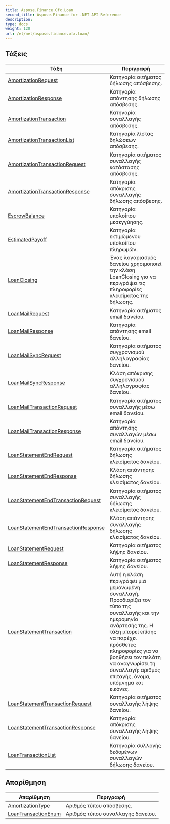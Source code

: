```yaml
---
title: Aspose.Finance.Ofx.Loan
second_title: Aspose.Finance for .NET API Reference
description: 
type: docs
weight: 120
url: /el/net/aspose.finance.ofx.loan/
---
```



## Τάξεις

| Τάξη | Περιγραφή |
| --- | --- |
| [AmortizationRequest](./amortizationrequest/) | Κατηγορία αιτήματος δήλωσης απόσβεσης. |
| [AmortizationResponse](./amortizationresponse/) | Κατηγορία απάντησης δήλωσης απόσβεσης. |
| [AmortizationTransaction](./amortizationtransaction/) | Κατηγορία συναλλαγής απόσβεσης. |
| [AmortizationTransactionList](./amortizationtransactionlist/) | Κατηγορία λίστας δηλώσεων απόσβεσης. |
| [AmortizationTransactionRequest](./amortizationtransactionrequest/) | Κατηγορία αιτήματος συναλλαγής κατάστασης απόσβεσης. |
| [AmortizationTransactionResponse](./amortizationtransactionresponse/) | Κατηγορία απόκρισης συναλλαγής δήλωσης απόσβεσης. |
| [EscrowBalance](./escrowbalance/) | Κατηγορία υπολοίπου μεσεγγύησης. |
| [EstimatedPayoff](./estimatedpayoff/) | Κατηγορία εκτιμώμενου υπολοίπου πληρωμών. |
| [LoanClosing](./loanclosing/) | Ένας λογαριασμός δανείου χρησιμοποιεί την κλάση LoanClosing για να περιγράψει τις πληροφορίες κλεισίματος της δήλωσης. |
| [LoanMailRequest](./loanmailrequest/) | Κατηγορία αιτήματος email δανείου. |
| [LoanMailResponse](./loanmailresponse/) | Κατηγορία απάντησης email δανείου. |
| [LoanMailSyncRequest](./loanmailsyncrequest/) | Κατηγορία αιτήματος συγχρονισμού αλληλογραφίας δανείου. |
| [LoanMailSyncResponse](./loanmailsyncresponse/) | Κλάση απόκρισης συγχρονισμού αλληλογραφίας δανείου. |
| [LoanMailTransactionRequest](./loanmailtransactionrequest/) | Κατηγορία αιτήματος συναλλαγής μέσω email δανείου. |
| [LoanMailTransactionResponse](./loanmailtransactionresponse/) | Κατηγορία απάντησης συναλλαγών μέσω email δανείου. |
| [LoanStatementEndRequest](./loanstatementendrequest/) | Κατηγορία αιτήματος δήλωσης κλεισίματος δανείου. |
| [LoanStatementEndResponse](./loanstatementendresponse/) | Κλάση απάντησης δήλωσης κλεισίματος δανείου. |
| [LoanStatementEndTransactionRequest](./loanstatementendtransactionrequest/) | Κατηγορία αιτήματος συναλλαγής δήλωσης κλεισίματος δανείου. |
| [LoanStatementEndTransactionResponse](./loanstatementendtransactionresponse/) | Κλάση απάντησης συναλλαγής δήλωσης κλεισίματος δανείου. |
| [LoanStatementRequest](./loanstatementrequest/) | Κατηγορία αιτήματος λήψης δανείου. |
| [LoanStatementResponse](./loanstatementresponse/) | Κατηγορία αιτήματος λήψης δανείου. |
| [LoanStatementTransaction](./loanstatementtransaction/) | Αυτή η κλάση περιγράφει μια μεμονωμένη συναλλαγή. Προσδιορίζει τον τύπο της συναλλαγής και την ημερομηνία ανάρτησής της. Η τάξη μπορεί επίσης να παρέχει πρόσθετες πληροφορίες για να βοηθήσει τον πελάτη να αναγνωρίσει τη συναλλαγή: αριθμός επιταγής, όνομα, υπόμνημα και εικόνες. |
| [LoanStatementTransactionRequest](./loanstatementtransactionrequest/) | Κατηγορία αιτήματος συναλλαγής λήψης δανείου. |
| [LoanStatementTransactionResponse](./loanstatementtransactionresponse/) | Κατηγορία απόκρισης συναλλαγής λήψης δανείου. |
| [LoanTransactionList](./loantransactionlist/) | Κατηγορία συλλογής δεδομένων συναλλαγών δήλωσης δανείου. |
## Απαρίθμηση

| Απαρίθμηση | Περιγραφή |
| --- | --- |
| [AmortizationType](./amortizationtype/) | Αριθμός τύπου απόσβεσης. |
| [LoanTransactionEnum](./loantransactionenum/) | Αριθμός τύπου συναλλαγής δανείου. |


